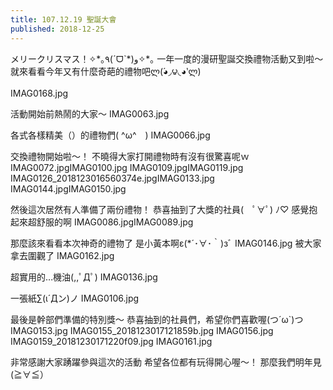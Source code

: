```yaml
---
title: 107.12.19 聖誕大會
published: 2018-12-25
---
```


メリークリスマス！✧\*｡٩(ˊᗜˋ\*)و✧*｡
一年一度的漫研聖誕交換禮物活動又到啦～
就來看看今年又有什麼奇葩的禮物吧ლ(́◕◞౪◟◕‵ლ)

IMAG0168.jpg

活動開始前熱鬧的大家～
IMAG0063.jpg

各式各樣精美（）的禮物們( \^ω^　)
IMAG0066.jpg

交換禮物開始啦～！
不曉得大家打開禮物時有沒有很驚喜呢ｗ
IMAG0072.jpgIMAG0100.jpg
IMAG0109.jpgIMAG0119.jpg
IMAG0126_2018123016560374e.jpgIMAG0133.jpg
IMAG0144.jpgIMAG0150.jpg

然後這次居然有人準備了兩份禮物！
恭喜抽到了大獎的社員(　ﾟ∀ﾟ) ﾉ♡
感覺抱起來超舒服的啊
IMAG0086.jpgIMAG0089.jpg


那麼該來看看本次神奇的禮物了
是小黃本啊ε(*´･∀･｀)зﾞ
IMAG0146.jpg
被大家拿去圍觀了
IMAG0162.jpg

超實用的…機油(,,ﾟДﾟ)
IMAG0136.jpg

一張紙∑(ι´Дン)ノ
IMAG0106.jpg


最後是幹部們準備的特別獎～
恭喜抽到的社員們，希望你們喜歡喔(つ´ω`)つ
IMAG0153.jpg
IMAG0155_2018123017121859b.jpg
IMAG0156.jpg
IMAG0159_20181230171220f09.jpg
IMAG0161.jpg

非常感謝大家踴躍參與這次的活動
希望各位都有玩得開心喔～！
那麼我們明年見(≧∀≦）

